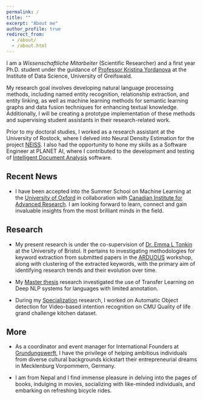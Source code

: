 ```yaml
---
permalink: /
title: ""
excerpt: "About me"
author_profile: true
redirect_from: 
  - /about/
  - /about.html
---
```

I am a *Wissenschaftliche Mitarbeiter* (Scientific Researcher) and a first year Ph.D. student under the guidance of [Professor Kristina Yordanova](http://stenialo.org/about-me/) at the Institute of Data Science, University of Greifswald. 

My research goal involves developing natural language processing methods, including named entity recognition, relationship extraction, and entity linking, as well as machine learning methods for semantic learning graphs and data fusion techniques for enhancing textual knowledge. Additionally, I will be creating a prototype implementation of these methods and supervising student assistants in their research-related work.

Prior to my doctoral studies, I worked as a research assistant at the University of Rostock, where I delved into Neural Density Estimation for the project [NEISS](https://www.neiss.uni-rostock.de/en/). I also had the opportunity to hone my skills as a Software Engineer at PLANET AI, where I contributed to the development and testing of [Intelligent Document Analysis](https://planet-ai.de/products/ida/) software.

<h2>Recent News</h2>

 -  I have been accepted into the Summer School on Machine Learning at the [University of Oxford](https://www.oxfordmartin.ox.ac.uk/deep-medicine/) in collaboration with [Canadian Institute for Advanced Research](https://cifar.ca/). I am looking forward to learn, connect and gain invaluable insights from the most brilliant minds in the field. 

 <h2>Research</h2>
 
 - My present research is under the co-supervision of [Dr. Emma L Tonkin](https://www.bristol.ac.uk/people/person/Emma-Tonkin-47cb2fc5-62d3-4efc-9127-795bf5af66f9/) at the University of Bristol. It pertains to investigating methodologies for keyword extraction from submitted papers in the [ARDUOUS](http://www.wikicfp.com/cfp/servlet/event.showcfp?eventid=169425&copyownerid=177258) workshop, along with clustering of the extracted keywords, with the primary aim of identifying research trends and their evolution over time. 
 
 - My [Master thesis](https://dipendrayadaveee.github.io/files/Master_Thesis_Yadav_Dipendra.pdf) research investigated the use of Transfer Learning on Deep NLP systems for languages with limited annotation.

 - During my [Specialization](https://dipendrayadaveee.github.io/files/Yadav_Dipendra_Specialization_Electrical_Engineering.pdf) research, I worked on Automatic Object detection for Video-based intention recognition on CMU Quality of life grand challenge kitchen dataset.

<h2>More</h2>

- As a coordinator and event manager for International Founders at [Grundungswerft](https://gruendungswerft.com/en/locations/rostock/), I have the privilege of helping ambitious individuals from diverse cultural backgrounds kickstart their entrepreneurial dreams in Mecklenburg Vorpommern, Germany.

- I am from Nepal and I find immense pleasure in delving into the pages of books, indulging in movies, socializing with like-minded individuals, and embarking on refreshing bicycle rides.

